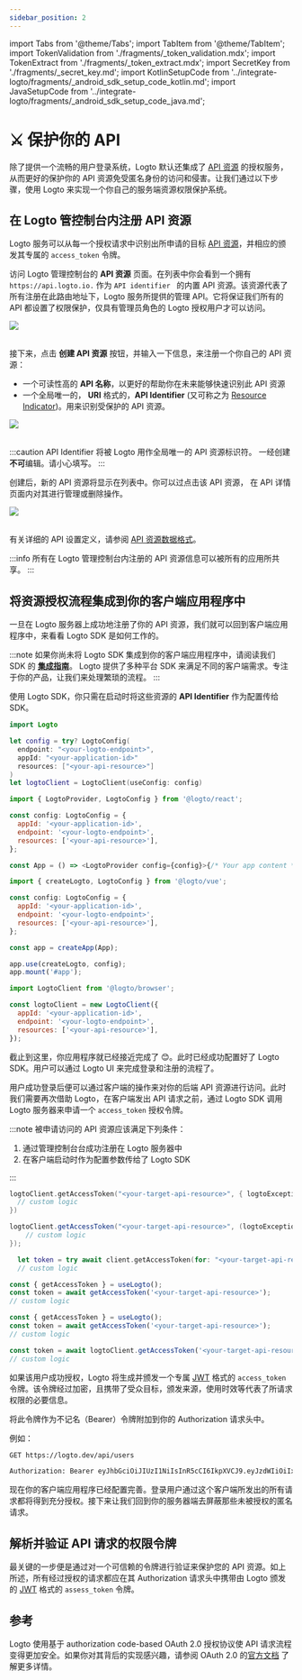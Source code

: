 ```yaml
---
sidebar_position: 2
---
```


import Tabs from '@theme/Tabs';
import TabItem from '@theme/TabItem';
import TokenValidation from './fragments/\_token_validation.mdx';
import TokenExtract from './fragments/\_token_extract.mdx';
import SecretKey from './fragments/\_secret_key.md';
import KotlinSetupCode from '../integrate-logto/fragments/_android_sdk_setup_code_kotlin.md';
import JavaSetupCode from '../integrate-logto/fragments/_android_sdk_setup_code_java.md';

# ⚔️ 保护你的 API

除了提供一个流畅的用户登录系统，Logto 默认还集成了 [API 资源](../../references/resources/README.md) 的授权服务，从而更好的保护你的 API 资源免受匿名身份的访问和侵害。让我们通过以下步骤，使用 Logto 来实现一个你自己的服务端资源权限保护系统。

## 在 Logto 管控制台内注册 API 资源

Logto 服务可以从每一个授权请求中识别出所申请的目标 [API 资源](../../references/resources/README.md)，并相应的颁发其专属的 `access_token` 令牌。

访问 Logto 管理控制台的 **API 资源** 页面。在列表中你会看到一个拥有 `https://api.logto.io.` 作为 `API identifier ` 的内置 API 资源。该资源代表了所有注册在此路由地址下，Logto 服务所提供的管理 API。它将保证我们所有的 API 都设置了权限保护，仅具有管理员角色的 Logto 授权用户才可以访问。

<!-- TODO: Replace the API resource AC screenshot -->

![](/img/docs/api_resource_landing.png)
<br />
<br />

接下来，点击 **创建 API 资源** 按钮，并输入一下信息，来注册一个你自己的 API 资源：

- 一个可读性高的 **API 名称**，以更好的帮助你在未来能够快速识别此 API 资源
- 一个全局唯一的， **URI** 格式的，**API Identifier** (又可称之为 [Resource Indicator](../../references/resources/README.md#resource-indicator))。用来识别受保护的 API 资源。

<!-- TODO: Replace the API resource AC screenshot -->

![](/img/docs/api_resource_create.png)
<br />
<br />

:::caution
API Identifier 将被 Logto 用作全局唯一的 API 资源标识符。 一经创建**不可**编辑。请小心填写。
:::

创建后，新的 API 资源将显示在列表中。你可以过点击该 API 资源， 在 API 详情页面内对其进行管理或删除操作。

<!-- TODO: Replace the API resource AC screenshot -->

![](/img/docs/api_resource_manage.png)
<br />
<br />

有关详细的 API 设置定义，请参阅 [API 资源数据格式](../../references/resources/README.md#logto-api-resource-schema)。

:::info
所有在 Logto 管理控制台内注册的 API 资源信息可以被所有的应用所共享。
:::

## 将资源授权流程集成到你的客户端应用程序中

一旦在 Logto 服务器上成功地注册了你的 API 资源，我们就可以回到客户端应用程序中，来看看 Logto SDK 是如何工作的。

:::note
如果你尚未将 Logto SDK 集成到你的客户端应用程序中，请阅读我们 SDK 的 [**集成指南**](../integrate-logto/README.md)。 Logto 提供了多种平台 SDK 来满足不同的客户端需求。专注于你的产品，让我们来处理繁琐的流程。
:::

使用 Logto SDK，你只需在启动时将这些资源的 **API Identifier** 作为配置传给 SDK。

<Tabs>

<TabItem value="kotlin" label="Kotlin">

<KotlinSetupCode />

</TabItem>

<TabItem value="java" label="Java">

<JavaSetupCode />

</TabItem>

<TabItem value="swift" label="Swift">

```swift
import Logto

let config = try? LogtoConfig(
  endpoint: "<your-logto-endpoint>",
  appId: "<your-application-id>"
  resources: ["<your-api-resource>"]
)
let logtoClient = LogtoClient(useConfig: config)
```

</TabItem>

<TabItem value="react" label="React">

```js
import { LogtoProvider, LogtoConfig } from '@logto/react';

const config: LogtoConfig = {
  appId: '<your-application-id>',
  endpoint: '<your-logto-endpoint>',
  resources: ['<your-api-resource>'],
};

const App = () => <LogtoProvider config={config}>{/* Your app content */}</LogtoProvider>;
```

</TabItem>
<TabItem value="vue" label="Vue">

```js
import { createLogto, LogtoConfig } from '@logto/vue';

const config: LogtoConfig = {
  appId: '<your-application-id>',
  endpoint: '<your-logto-endpoint>',
  resources: ['<your-api-resource>'],
};

const app = createApp(App);

app.use(createLogto, config);
app.mount('#app');
```

</TabItem>
<TabItem value="js" label="VanillaJs">

```js
import LogtoClient from '@logto/browser';

const logtoClient = new LogtoClient({
  appId: '<your-application-id>',
  endpoint: '<your-logto-endpoint>',
  resources: ['<your-api-resource>'],
});
```

</TabItem>
</Tabs>

截止到这里，你应用程序就已经接近完成了 😊。此时已经成功配置好了 Logto SDK。用户可以通过 Logto UI 来完成登录和注册的流程了。

用户成功登录后便可以通过客户端的操作来对你的后端 API 资源进行访问。此时我们需要再次借助 Logto，在客户端发出 API 请求之前，通过 Logto SDK 调用 Logto 服务器来申请一个 `access_token` 授权令牌。

:::note
被申请访问的 API 资源应该满足下列条件：

1. 通过管理控制台台成功注册在 Logto 服务器中
2. 在客户端启动时作为配置参数传给了 Logto SDK

:::

<Tabs>
<TabItem value="kotlin" label="Kotlin">

```kotlin
logtoClient.getAccessToken("<your-target-api-resource>", { logtoException: LogtoException?, result: AccessToken? ->
  // custom logic
})
```

</TabItem>
<TabItem value="java" label="Java">

```java
logtoClient.getAccessToken("<your-target-api-resource>", (logtoException, accessToken) -> {
    // custom logic
});
```

</TabItem>
<TabItem value="swift" label="Swift">

```swift
  let token = try await client.getAccessToken(for: "<your-target-api-resource>")
  // custom logic
```

</TabItem>
<TabItem value="react" label="React">

```js
const { getAccessToken } = useLogto();
const token = await getAccessToken('<your-target-api-resource>');
// custom logic
```

</TabItem>

<TabItem value="vue" label="Vue">

```js
const { getAccessToken } = useLogto();
const token = await getAccessToken('<your-target-api-resource>');
// custom logic
```

</TabItem>

<TabItem value="js" label="VanillaJs">

```js
const token = await logtoClient.getAccessToken('<your-target-api-resource>');
// custom logic
```

</TabItem>

</Tabs>

如果该用户成功授权，Logto 将生成并颁发一个专属 [JWT](https://datatracker.ietf.org/doc/html/rfc7519) 格式的 `access_token` 令牌。该令牌经过加密，且携带了受众目标，颁发来源，使用时效等代表了所请求权限的必要信息。

将此令牌作为不记名（Bearer）令牌附加到你的 Authorization 请求头中。

例如：

```bash
GET https://logto.dev/api/users

Authorization: Bearer eyJhbGciOiJIUzI1NiIsInR5cCI6IkpXVCJ9.eyJzdWIiOiIxMjM0NTY3ODkwIiwiYXVkIjoiaHR0cHM6Ly9sb2d0by5kZXYvYXBpL3VzZXJzIiwiaXNzIjoiaHR0cHM6Ly9sb2d0by5kZXYvb2lkYyIsIm5hbWUiOiJKb2huIERvZSIsImlhdCI6MTUxNjIzOTAyMiwiZXhwIjoxNTE2MzI1NDIyfQ.PjIJl00YNC84EPNYLEdpEEAdAxqhekCYhFEckvRokek

```

现在你的客户端应用程序已经配置完善。登录用户通过这个客户端所发出的所有请求都将得到充分授权。接下来让我们回到你的服务器端去屏蔽那些未被授权的匿名请求。

## 解析并验证 API 请求的权限令牌

最关键的一步便是通过对一个可信赖的令牌进行验证来保护您的 API 资源。如上所述，所有经过授权的请求都应在其 Authorization 请求头中携带由 Logto 颁发的 [JWT](https://datatracker.ietf.org/doc/html/rfc7519) 格式的 `assess_token` 令牌。

<SecretKey />

<TokenExtract />

<TokenValidation />

## 参考

Logto 使用基于 authorization code-based OAuth 2.0 授权协议使 API 请求流程变得更加安全。如果你对其背后的实现感兴趣，请参阅 OAuth 2.0 的[官方文档](https://datatracker.ietf.org/doc/html/rfc6749#section-1.3.1) 了解更多详情。
